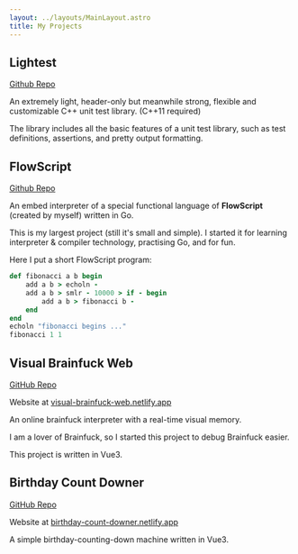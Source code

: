 ```yaml
---
layout: ../layouts/MainLayout.astro
title: My Projects
---
```


## Lightest

[Github Repo](https://github.com/zhangzheheng12345/Lightest)

An extremely light, header-only but meanwhile strong, flexible and customizable C++ unit test library. (C++11 required)

The library includes all the basic features of a unit test library, such as test definitions, assertions, and pretty output formatting.

## FlowScript

[Github Repo](https://github.com/zhangzheheng12345/flowscript)

An embed interpreter of a special functional language of **FlowScript** (created by myself) written in Go.

This is my largest project (still it's small and simple).
I started it for learning interpreter & compiler technology, practising Go, and for fun.

Here I put a short FlowScript program:

<!-- highlight FlowScript as Ruby -->
```ruby
def fibonacci a b begin
    add a b > echoln -
    add a b > smlr - 10000 > if - begin
        add a b > fibonacci b -
    end
end
echoln "fibonacci begins ..."
fibonacci 1 1
```

## Visual Brainfuck Web

[GitHub Repo](https://github.com/zhangzheheng12345/visual-brainfuck-web)

Website at [visual-brainfuck-web.netlify.app](https://visual-brainfuck-web.netlify.app)

An online brainfuck interpreter with a real-time visual memory.

I am a lover of Brainfuck, so I started this project to debug Brainfuck easier.

This project is written in Vue3.

## Birthday Count Downer

[GitHub Repo](https://github.com/zhangzheheng12345/birthday-count-downer)

Website at [birthday-count-downer.netlify.app](https://birthday-count-downer.netlify.app)

A simple birthday-counting-down machine written in Vue3.

